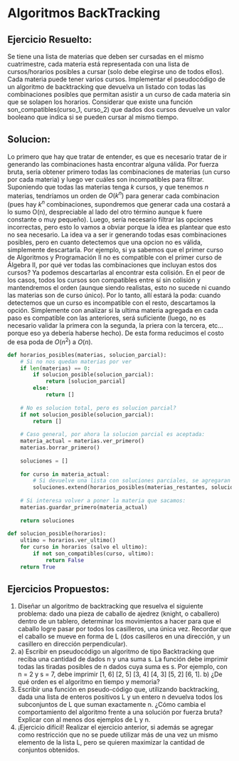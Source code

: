 Algoritmos BackTracking
=======================

Ejercicio Resuelto:
-------------------
Se tiene una lista de materias que deben ser cursadas en el mismo cuatrimestre, cada materia está representada con una lista de cursos/horarios posibles a cursar (solo debe elegirse uno de todos ellos). Cada materia puede tener varios cursos. Implementar el pseudocódigo de un algoritmo de backtracking que devuelva un listado con todas las combinaciones posibles que permitan asistir a un curso de cada materia sin que se solapen los horarios.
Considerar que existe una función son_compatibles(curso_1, curso_2) que dados dos cursos devuelve un valor booleano que indica si se pueden cursar al mismo tiempo.

Solucion:
--------

Lo primero que hay que tratar de entender, es que es necesario tratar de ir generando las combinaciones hasta encontrar alguna válida. Por fuerza bruta, sería obtener primero todas las combinaciones de materias (un curso por cada materia) y luego ver cuáles son incompatibles para filtrar.
Suponiendo que todas las materias tenga $k$ cursos, y que tenemos $n$ materias, tendríamos un orden de $O(k^n)$ para generar cada combinacion (pues hay $k^n$ combinaciones, supondremos que generar cada una costará a lo sumo O(n), despreciable al lado del otro término aunque k fuere constante o muy pequeño).
Luego, sería necesario filtrar las opciones incorrectas, pero esto lo vamos a obviar porque la idea es plantear que esto no sea necesario. La idea va a ser ir generando todas esas combinaciones posibles, pero en cuanto detectemos que una opcion no es válida, simplemente descartarla. 
Por ejemplo, si ya sabemos que el primer curso de Algoritmos y Programación II no es compatible con el primer curso de Álgebra II, por qué ver todas las combinaciones que incluyan estos dos cursos? Ya podemos descartarlas al encontrar esta colisión. En el peor de los casos, todos los cursos son compatibles entre sí sin colisión y mantendremos el orden (aunque siendo realistas, esto no sucede ni cuando las materias son de curso único).
Por lo tanto, allí estará la poda: cuando detectemos que un curso es incompatible con el resto, descartamos la opción. Simplemente con analizar si la ultima materia agregada en cada paso es compatible con las anteriores, será suficiente (luego, no es necesario validar la primera con la segunda, la priera con la tercera, etc... porque eso ya debería haberse hecho). De esta forma reducimos el costo de esa poda de $O(n^2)$ a $O(n)$.
```Python
def horarios_posibles(materias, solucion_parcial):
    # Si no nos quedan materias por ver
    if len(materias) == 0:
        if solucion_posible(solucion_parcial):
            return [solucion_parcial]
        else:
            return []
    
    # No es solucion total, pero es solucion parcial?
    if not solucion_posible(solucion_parcial):
        return []
    
    # Caso general, por ahora la solucion parcial es aceptada:
    materia_actual = materias.ver_primero()
    materias.borrar_primero()
    
    soluciones = []
    
    for curso in materia_actual:
        # Si devuelve una lista con soluciones parciales, se agregaran todas a esta lista. Si devuelve lista vacia, no hara nada
        soluciones.extend(horarios_posibles(materias_restantes, solucion_parcial + [curso]))
    
    # Si interesa volver a poner la materia que sacamos:
    materias.guardar_primero(materia_actual)
    
    return soluciones
    
def solucion_posible(horarios):
    ultimo = horarios.ver_ultimo()
    for curso in horarios (salvo el ultimo):
        if not son_compatibles(curso, ultimo):
            return False
    return True
```

Ejercicios Propuestos:
----------------------
1) Diseñar un algoritmo de backtracking que resuelva el siguiente problema: dado una pieza de caballo de ajedrez (knight, o caballero) dentro de un tablero, determinar los movimientos a hacer para que el caballo logre pasar por todos los casilleros, una única vez.
Recordar que el caballo se mueve en forma de L (dos casilleros en una dirección, y un casillero en dirección perpendicular).
2) a) Escribir en pseudocódigo un algoritmo de tipo Backtracking que reciba una cantidad de dados n y una suma s. La función debe imprimir todas las tiradas posibles de n dados cuya suma es s. Por ejemplo, con n = 2 y s = 7, debe imprimir [1, 6] [2, 5] [3, 4] [4, 3] [5, 2] [6, 1].
b) ¿De qué orden es el algoritmo en tiempo y memoria?
3) Escribir una función en pseudo-código que, utilizando backtracking, dada una lista de enteros positivos L y un entero n devuelva todos los subconjuntos de L que suman exactamente n. ¿Cómo cambia el comportamiento del algoritmo frente a una solución por fuerza bruta? Explicar con al menos dos ejemplos de L y n.
4) ¡Ejercicio difícil! Realizar el ejercicio anterior, si además se agregar como restricción que no se puede utilizar más de una vez un mismo elemento de la lista L, pero se quieren maximizar la cantidad de conjuntos obtenidos. 
